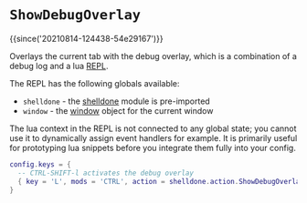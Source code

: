 # ``ShowDebugOverlay``

{{since('20210814-124438-54e29167')}}

Overlays the current tab with the debug overlay, which is a combination
of a debug log and a lua [REPL](https://en.wikipedia.org/wiki/Read%E2%80%93eval%E2%80%93print_loop).

The REPL has the following globals available:

* `shelldone` - the [shelldone](../shelldone/index.md) module is pre-imported
* `window` - the [window](../window/index.md) object for the current window

The lua context in the REPL is not connected to any global state; you cannot use it
to dynamically assign event handlers for example.  It is primarily useful for
prototyping lua snippets before you integrate them fully into your config.

```lua
config.keys = {
  -- CTRL-SHIFT-l activates the debug overlay
  { key = 'L', mods = 'CTRL', action = shelldone.action.ShowDebugOverlay },
}
```
